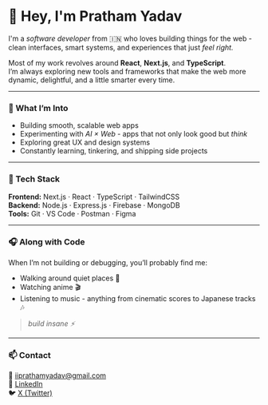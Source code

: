# 👋 Hey, I'm Pratham Yadav

I'm a *software developer* from 🇮🇳 who loves building things for the web - clean interfaces, smart systems, and experiences that just *feel right.*

Most of my work revolves around **React**, **Next.js**, and **TypeScript**.  
I’m always exploring new tools and frameworks that make the web more dynamic, delightful, and a little smarter every time.

---

### 🧠 What I’m Into
- Building smooth, scalable web apps  
- Experimenting with *AI × Web* - apps that not only look good but *think*  
- Exploring great UX and design systems  
- Constantly learning, tinkering, and shipping side projects  

---

### 🧩 Tech Stack
**Frontend:** Next.js · React · TypeScript · TailwindCSS  
**Backend:** Node.js · Express.js · Firebase · MongoDB  
**Tools:** Git · VS Code · Postman · Figma  

---

### 🎧 Along with Code
When I’m not building or debugging, you’ll probably find me:  
- Walking around quiet places 🌿  
- Watching anime 🎬  
- Listening to music - anything from cinematic scores to Japanese tracks 🎶  

> *build insane ⚡*

---

### 📫 Contact
📧 [iiprathamyadav@gmail.com](mailto:iiprathamyadav@gmail.com)  
💼 [LinkedIn](http://www.linkedin.com/in/prathamyadavv)  
🐦 [X (Twitter)](https://x.com/insanekrishnaa)

